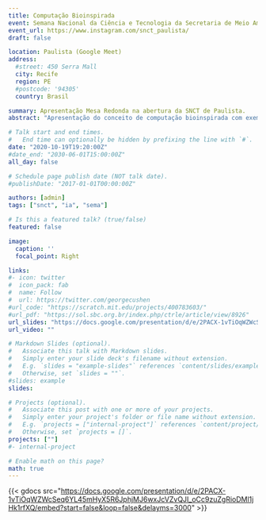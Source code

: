 ```yaml
---
title: Computação Bioinspirada 
event: Semana Nacional da Ciência e Tecnologia da Secretaria de Meio Ambiente de Paulista 2020
event_url: https://www.instagram.com/snct_paulista/
draft: false

location: Paulista (Google Meet)
address:
  #street: 450 Serra Mall
  city: Recife
  region: PE
  #postcode: '94305'
  country: Brasil

summary: Apresentação Mesa Redonda na abertura da SNCT de Paulista.
abstract: "Apresentação do conceito de computação bioinspirada com exemplos de algoritmos baseados em comportamentos observados na natureza."

# Talk start and end times.
#   End time can optionally be hidden by prefixing the line with `#`.
date: "2020-10-19T19:20:00Z"
#date_end: "2030-06-01T15:00:00Z"
all_day: false

# Schedule page publish date (NOT talk date).
#publishDate: "2017-01-01T00:00:00Z"

authors: [admin]
tags: ["snct", "ia", "sema"]

# Is this a featured talk? (true/false)
featured: false

image:
  caption: ''
  focal_point: Right

links:
#- icon: twitter
#  icon_pack: fab
#  name: Follow
#  url: https://twitter.com/georgecushen
#url_code: "https://scratch.mit.edu/projects/400783603/"
#url_pdf: "https://sol.sbc.org.br/index.php/ctrle/article/view/8926"
url_slides: "https://docs.google.com/presentation/d/e/2PACX-1vTiOqWZWcSeq6YL45mHyX5R6JphjMJ6wxJcVZvQJI_oCc9zuZgRioDMl1jHk1rfXQ/embed?start=false&loop=false&delayms=3000"
url_video: ""

# Markdown Slides (optional).
#   Associate this talk with Markdown slides.
#   Simply enter your slide deck's filename without extension.
#   E.g. `slides = "example-slides"` references `content/slides/example-slides.md`.
#   Otherwise, set `slides = ""`.
#slides: example
slides: 

# Projects (optional).
#   Associate this post with one or more of your projects.
#   Simply enter your project's folder or file name without extension.
#   E.g. `projects = ["internal-project"]` references `content/project/deep-learning/index.md`.
#   Otherwise, set `projects = []`.
projects: [""]
#- internal-project

# Enable math on this page?
math: true
---
```



{{< gdocs src="https://docs.google.com/presentation/d/e/2PACX-1vTiOqWZWcSeq6YL45mHyX5R6JphjMJ6wxJcVZvQJI_oCc9zuZgRioDMl1jHk1rfXQ/embed?start=false&loop=false&delayms=3000" >}}
